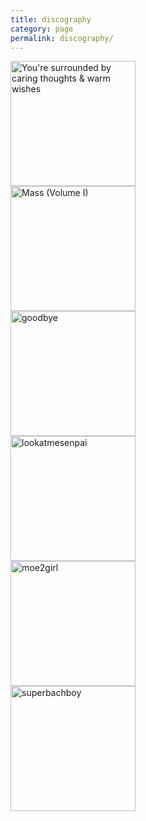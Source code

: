 ```yaml
---
title: discography
category: page
permalink: discography/
---
```



<a href="https://yuriumemoto.bandcamp.com/album/youre-surrounded-by-caring-thoughts-warm-wishes">
    <img src="https://www.yuriumemoto.com/pics/ysbctaww_cover.PNG" alt="You're surrounded by caring thoughts & warm wishes" width="200">
</a>

<br>

<a href="https://yuriumemoto.bandcamp.com/album/mass-volume-i">
    <img src="https://www.yuriumemoto.com/pics/Mass (Volume I).jpg" alt="Mass (Volume I)" width="200">
</a>

<br>

<a href="https://yuriumemoto.bandcamp.com/track/goodbye">
    <img src="https://www.yuriumemoto.com/pics/goodbye.jpeg" alt="goodbye" width="200">
</a>

<br>

<a href="https://yuriumemoto.bandcamp.com/track/look-at-me-senpai">
    <img src="https://www.yuriumemoto.com/pics/lookatmesenpai.jpeg" alt="lookatmesenpai" width="200">
</a>

<br>

<a href="https://yuriumemoto.bandcamp.com/album/moe-girl">
    <img src="https://www.yuriumemoto.com/pics/Moe2Girl.jpeg" alt="moe2girl" width="200">
</a>

<br>

<a href="https://yuriumemoto.bandcamp.com/track/superbachboy">
    <img src="https://www.yuriumemoto.com/pics/superbachboy.jpeg" alt="superbachboy" width="200">
</a>

